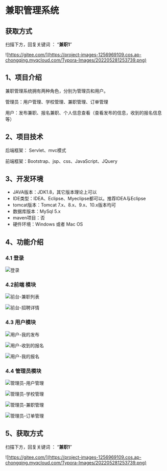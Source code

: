 # 兼职管理系统

## 获取方式

扫描下方，回复关键词  ： “**兼职1**”   

![https://gitee.com/](https://project-images-1256969109.cos.ap-chongqing.myqcloud.com/Typora-Images/202205281253739.png)

## 1、项目介绍

兼职管理系统拥有两种角色，分别为管理员和用户。

管理员：用户管理、学校管理、兼职管理、订单管理

用户：发布兼职、报名兼职、个人信息查看（查看发布的信息，收到的报名信息等）


## 2、项目技术

后端框架： Servlet、mvc模式

前端框架：Bootstrap、jsp、css、JavaScript、JQuery

## 3、开发环境

- JAVA版本：JDK1.8，其它版本理论上可以
- IDE类型：IDEA、Eclipse、Myeclipse都可以。推荐IDEA与Eclipse
- tomcat版本：Tomcat 7.x、8.x、9.x、10.x版本均可
- 数据库版本：MySql 5.x
- maven项目：否
- 硬件环境：Windows 或者 Mac OS


## 4、功能介绍

### 4.1 登录

![登录](https://project-images-1256969109.cos.ap-chongqing.myqcloud.com/Typora-Images/202206052146882.jpg)

### 4.2前端 模块

![前台-兼职列表](https://project-images-1256969109.cos.ap-chongqing.myqcloud.com/Typora-Images/202206052146043.jpg)

![前台-招聘详情](https://project-images-1256969109.cos.ap-chongqing.myqcloud.com/Typora-Images/202206052146643.jpg)

### 4.3 用户模块

![用户-我的发布](https://project-images-1256969109.cos.ap-chongqing.myqcloud.com/Typora-Images/202206052146464.jpg)

![用户-收到的报名](https://project-images-1256969109.cos.ap-chongqing.myqcloud.com/Typora-Images/202206052146715.jpg)

![用户-我的报名](https://project-images-1256969109.cos.ap-chongqing.myqcloud.com/Typora-Images/202206052146446.jpg)

### 4.4 管理员模块

![管理员-用户管理](https://project-images-1256969109.cos.ap-chongqing.myqcloud.com/Typora-Images/202206052146008.jpg)

![管理员-学校管理](https://project-images-1256969109.cos.ap-chongqing.myqcloud.com/Typora-Images/202206052146126.jpg)

![管理员-兼职管理](https://project-images-1256969109.cos.ap-chongqing.myqcloud.com/Typora-Images/202206052146497.jpg)

![管理员-订单管理](https://project-images-1256969109.cos.ap-chongqing.myqcloud.com/Typora-Images/202206052146633.jpg)

## 5、获取方式

扫描下方，回复关键词  ： “**兼职1**”   



![https://gitee.com/](https://project-images-1256969109.cos.ap-chongqing.myqcloud.com/Typora-Images/202205281253739.png)

